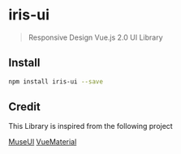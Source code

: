 # iris-ui

> Responsive Design Vue.js 2.0 UI Library

## Install

```bash
npm install iris-ui --save
```

## Credit

This Library is inspired from the following project

[MuseUI](http://www.muse-ui.org)
[VueMaterial](https://vuematerial.github.io)
